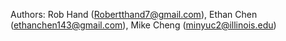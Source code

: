 Authors: Rob Hand (Robertthand7@gmail.com), Ethan Chen (ethanchen143@gmail.com), Mike Cheng (minyuc2@illinois.edu)
